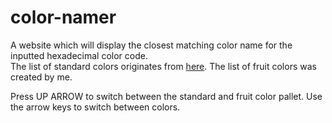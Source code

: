 # color-namer
A website which will display the closest matching color name for the inputted hexadecimal color code.  
The list of standard colors originates from [here](http://chir.ag/projects/name-that-color).
The list of fruit colors was created by me.

Press UP ARROW to switch between the standard and fruit color pallet.
Use the arrow keys to switch between colors.
